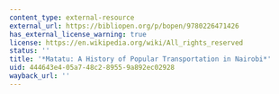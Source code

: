 ```yaml
---
content_type: external-resource
external_url: https://bibliopen.org/p/bopen/9780226471426
has_external_license_warning: true
license: https://en.wikipedia.org/wiki/All_rights_reserved
status: ''
title: '*Matatu: A History of Popular Transportation in Nairobi*'
uid: 444643e4-05a7-48c2-8955-9a892ec02928
wayback_url: ''
---
```

